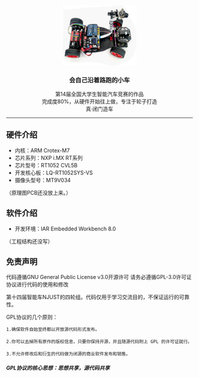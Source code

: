 <!-- README的大标题 -->
<br />
<p align="center">
  <a href="https://github.com/2Meng/IntelligentCar">
    <img src="./car.jpg" alt="Logo" width="200">
  </a>

  <h3 align="center">会自己沿着路跑的小车</h3>

  <p align="center">
    第14届全国大学生智能汽车竞赛的作品
	<br/>
	完成度80%，从硬件开始往上做，专注于轮子打造
    <br />
	真·闭门造车
  </p>
</p>

----

## 硬件介绍

- 内核：ARM Crotex-M7
- 芯片系列：NXP i.MX RT系列
- 芯片型号：RT1052 CVL5B
- 开发核心板：LQ-RT1052SYS-VS
- 摄像头型号：MT9V034

（原理图PCB还没放上来。）


## 软件介绍

- 开发环境：IAR Embedded Workbench 8.0

（工程结构还没写）

## 免责声明

代码遵循GNU General Public License v3.0开源许可
请务必遵循GPL-3.0许可证协议进行代码的使用和修改


第十四届智能车NJUST的四轮组。代码仅用于学习交流目的，不保证运行的可靠性。


GPL协议的几个原则：

	1.确保软件自始至终都以开放源代码形式发布。
	
	2.你可以去掉所有原作的版权信息，只要你保持开源，并且随源代码附上 GPL 的许可证就行。
	
	3.不允许修改后和衍生的代码做为闭源的商业软件发布和销售。

   #####   GPL协议的核心思想：思想共享，源代码共享